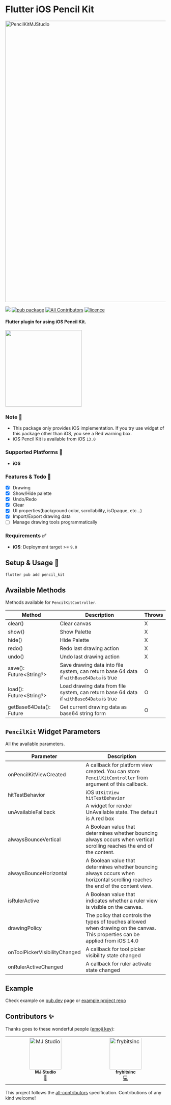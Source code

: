 # Flutter iOS Pencil Kit

<img width="883" alt="PencilKitMJStudio" src="https://user-images.githubusercontent.com/33388801/197379199-56d74575-6f80-4afe-b916-6b09efc4c256.png">


[![](https://github.com/mj-studio-library/flutter-pencilkit/actions/workflows/analyze_and_test.yml/badge.svg?branch=main)](https://github.com/mj-studio-library/flutter-pencilkit)
[![pub package](https://img.shields.io/pub/v/pencil_kit.svg)](https://pub.dev/packages/pencil_kit)
[![All Contributors](https://img.shields.io/badge/all_contributors-1-blue.svg?style=flat-square)](#contributors-)
[![licence](https://img.shields.io/badge/licence-MIT-blue.svg)](https://github.com/mj-studio-library/flutter-pencilkit/blob/main/LICENSE)

#### Flutter plugin for using iOS Pencil Kit.

<img src="https://user-images.githubusercontent.com/33388801/197273399-e602b742-87bc-4e59-85fe-76b80915f448.png" width=240/>

### Note 📒

- This package only provides iOS implementation. If you try use widget of this package other than
  iOS, you see a Red warning box.
- iOS Pencil Kit is available from iOS `13.0`

### Supported Platforms 📱

- **iOS**

### Features & Todo 🌟

- [x] Drawing
- [x] Show/Hide palette
- [x] Undo/Redo
- [x] Clear
- [x] UI properties(background color, scrollability, isOpaque, etc...)
- [x] Import/Export drawing data
- [ ] Manage drawing tools programmatically

### Requirements ✅

* **iOS**: Deployment target >= `9.0`

## Setup & Usage 🎉

```shell
flutter pub add pencil_kit
```

## Available Methods

Methods available for `PencilKitController`.

| Method                          | Description                                                                             | Throws |
|---------------------------------|-----------------------------------------------------------------------------------------|--------|
| clear()                         | Clear canvas                                                                            | X      |
| show()                          | Show Palette                                                                            | X      |
| hide()                          | Hide Palette                                                                            | X      |
| redo()                          | Redo last drawing action                                                                | X      |
| undo()                          | Undo last drawing action                                                                | X      |
| save(): Future<String?>         | Save drawing data into file system, can return base 64 data if `withBase64Data` is true | O      |
| load(): Future<String?>         | Load drawing data from file system, can return base 64 data if `withBase64Data` is true | O      |
| getBase64Data(): Future<String> | Get current drawing data as base64 string form                                          | O      |

## `PencilKit` Widget Parameters

All the available parameters.

| Parameter                     | Description                                                                                                                    |     |
|-------------------------------|--------------------------------------------------------------------------------------------------------------------------------|-----|
| onPencilKitViewCreated        | A callback for platform view created. You can store `PencilKitController` from argument of this callback.                      |     |
| hitTestBehavior               | iOS `UIKitView` `hitTestBehavior`                                                                                              |     |
| unAvailableFallback           | A widget for render UnAvailable state. The default is A red box                                                                |     |
| alwaysBounceVertical          | A Boolean value that determines whether bouncing always occurs when vertical scrolling reaches the end of the content.         |     |
| alwaysBounceHorizontal        | A Boolean value that determines whether bouncing always occurs when horizontal scrolling reaches the end of the content view.  |     |
| isRulerActive                 | A Boolean value that indicates whether a ruler view is visible on the canvas.                                                  |     |
| drawingPolicy                 | The policy that controls the types of touches allowed when drawing on the canvas. This properties can be applied from iOS 14.0 |     |
| onToolPickerVisibilityChanged | A callback for tool picker visibility state changed                                                                            |     |
| onRulerActiveChanged          | A callback for ruler activate state changed                                                                                    |     |

## Example

Check example on [pub.dev](https://pub.dev/packages/pencil_kit/example) page
or [example project repo](example)

## Contributors ✨

Thanks goes to these wonderful people ([emoji key](https://allcontributors.org/docs/en/emoji-key)):

<!-- ALL-CONTRIBUTORS-LIST:START - Do not remove or modify this section -->
<!-- prettier-ignore-start -->
<!-- markdownlint-disable -->
<table>
  <tbody>
    <tr>
      <td align="center" valign="top" width="14.28%"><a href="https://www.mjstudio.net/"><img src="https://avatars.githubusercontent.com/u/33388801?v=4?s=100" width="100px;" alt="MJ Studio"/><br /><sub><b>MJ Studio</b></sub></a><br /><a href="#ideas-mym0404" title="Ideas, Planning, & Feedback">🤔</a></td>
      <td align="center" valign="top" width="14.28%"><a href="https://github.com/frybitsinc"><img src="https://avatars.githubusercontent.com/u/16763975?v=4?s=100" width="100px;" alt="frybitsinc"/><br /><sub><b>frybitsinc</b></sub></a><br /><a href="https://github.com/mj-studio-library/flutter-pencilkit/commits?author=frybitsinc" title="Code">💻</a></td>
    </tr>
  </tbody>
</table>

<!-- markdownlint-restore -->
<!-- prettier-ignore-end -->

<!-- ALL-CONTRIBUTORS-LIST:END -->

This project follows the [all-contributors](https://github.com/all-contributors/all-contributors)
specification. Contributions of any kind welcome!
